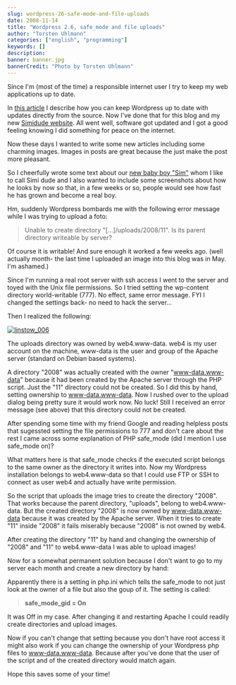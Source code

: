 ```yaml
---
slug: wordpress-26-safe-mode-and-file-uploads
date: 2008-11-14
title: "Wordpress 2.6, safe_mode and file uploads"
author: "Torsten Uhlmann"
categories: ["english", "programming"]
keywords: []
description:
banner: banner.jpg
bannerCredit: "Photo by Torsten Uhlmann"
---
```


Since I'm (most of the time) a responsible internet user I try to keep my web applications up to date.

In [this article](http://blog.agynamix.de/blog/2008/keep-wordpress-up-to-date-with-subversion/) I describe how you can keep Wordpress up to date with updates directly from the source. Now I've done that for this blog and my new [Simidude website](http://www.simidude.com). All went well, software got updated and I got a good feeling knowing I did something for peace on the internet.

Now these days I wanted to write some new articles including some charming images. Images in posts are great because the just make the post more pleasant.

So I cheerfully wrote some text about our [new baby boy "Sim"](http://www.simidude.com/blog/2008/simidude-screenshots/) whom I like to call Simi dude and I also wanted to include some screenshots about how he looks by now so that, in a few weeks or so, people would see how fast he has grown and become a real boy.

Hm, suddenly Wordpress bombards me with the following error message while I was trying to upload a foto:

> Unable to create directory "\[...\]/uploads/2008/11". Is its parent directory writeable by server?

Of course it is writable! And sure enough it worked a few weeks ago. (well actually month- the last time I uploaded an image into this blog was in May. I'm ashamed.)

Since I'm running a real root server with ssh access I went to the server and toyed with the Unix file permissions. So I tried setting the wp-content directory world-writable (777). No effect, same error message. FYI I changed the settings back- no need to hack the server...

Then I realized the following:

[![](http://blog.agynamix.de/wp-content/uploads/2008/11/linstow_006-224x300.jpg "linstow_006")](./linstow_006.jpg)

The uploads directory was owned by web4.www-data. web4 is my user account on the machine, www-data is the user and group of the Apache server (standard on Debian based systems).

A directory "2008" was actually created with the owner "www-data.www-data" because it had been created by the Apache server through the PHP script. Just the "11" directory could not be created. So I did this by hand, setting ownership to www-data.www-data. Now I rushed over to the upload dialog being pretty sure it would work now. No luck! Still I received an error message (see above) that this directory could not be created.

After spending some time with my friend Google and reading helpless posts that sugessted setting the file permissions to 777 and don't care about the rest I came across some explanation of PHP safe\_mode (did I mention I use safe\_mode on)?

What matters here is that safe\_mode checks if the executed script belongs to the same owner as the directory it writes into. Now my Wordpress installation belongs to web4.www-data so that I could use FTP or SSH to connect as user web4 and actually have write permission.

So the script that uploads the image tries to create the directory "2008". That works because the parent directory, "uploads", belong to web4.www-data. But the created directory "2008" is now owned by www-data.www-data because it was created by the Apache server. When it tries to create "11" inside "2008" it fails miserably because "2008" is not owned by web4.

After creating the directory "11" by hand and changing the ownership of "2008" and "11" to web4.www-data I was able to upload images!

Now for a somewhat permanent solution because I don't want to go to my server each month and create a new directory by hand:

Apparently there is a setting in php.ini which tells the safe\_mode to not just look at the owner of a file but also the goup of it. The setting is called:

> **safe\_mode\_gid = On**

It was Off in my case. After changing it and restarting Apache I could readily create directories and upload images.

Now if you can't change that setting because you don't have root access it might also work if you can change the ownership of your Wordpress php files to www-data.www-data. Because after you've done that the user of the script and of the created directory would match again.

Hope this saves some of your time!
